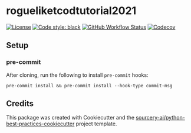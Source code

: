 # rogueliketcodtutorial2021

[![License](https://img.shields.io/github/license/varxy20k/rogueliketcodtutorial2021)](https://github.com/varxy20k/rogueliketcodtutorial2021/blob/master/LICENSE)
[![Code style: black](https://img.shields.io/badge/code%20style-black-000000.svg)](https://github.com/psf/black)
[![GitHub Workflow Status](https://img.shields.io/github/workflow/status/varxy20k/rogueliketcodtutorial2021/Test)](https://github.com/varxy20k/rogueliketcodtutorial2021/actions/)
[![Codecov](https://img.shields.io/codecov/c/github/varxy20k/rogueliketcodtutorial2021)](https://codecov.io/gh/varxy20k/rogueliketcodtutorial2021)

## Setup

### pre-commit

After cloning, run the following to install `pre-commit` hooks:

`pre-commit install && pre-commit install --hook-type commit-msg`

## Credits
This package was created with Cookiecutter and the [sourcery-ai/python-best-practices-cookiecutter](https://github.com/sourcery-ai/python-best-practices-cookiecutter) project template.
